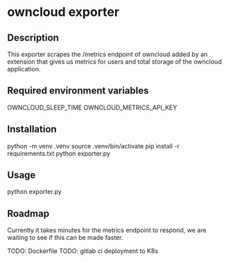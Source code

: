 # owncloud exporter


## Description
This exporter scrapes the /metrics endpoint of owncloud added by an extension that gives us metrics for users and total storage of the owncloud application.


## Required environment variables
OWNCLOUD_SLEEP_TIME
OWNCLOUD_METRICS_API_KEY

## Installation
python -m venv .venv
source .venv/bin/activate
pip install -r requirements.txt
python exporter.py

## Usage
python exporter.py




## Roadmap
Currently it takes minutes for the metrics endpoint to respond, we are waiting to see if this can be made faster.

TODO: Dockerfile
TODO: gitlab ci deployment to K8s
